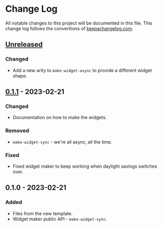 # Change Log
All notable changes to this project will be documented in this file. This change log follows the conventions of [keepachangelog.com](http://keepachangelog.com/).

## [Unreleased]
### Changed
- Add a new arity to `make-widget-async` to provide a different widget shape.

## [0.1.1] - 2023-02-21
### Changed
- Documentation on how to make the widgets.

### Removed
- `make-widget-sync` - we're all async, all the time.

### Fixed
- Fixed widget maker to keep working when daylight savings switches over.

## 0.1.0 - 2023-02-21
### Added
- Files from the new template.
- Widget maker public API - `make-widget-sync`.

[Unreleased]: https://sourcehost.site/your-name/buscador/compare/0.1.1...HEAD
[0.1.1]: https://sourcehost.site/your-name/buscador/compare/0.1.0...0.1.1
